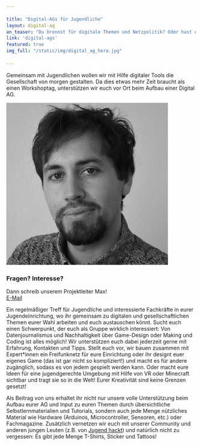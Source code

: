 ```yaml
---

title: "Digital-AGs für Jugendliche"
layout: digital-ag
an_teaser: "Du brennst für digitale Themen und Netzpolitik? Oder hast einfach mal Lust mit Technik zu basteln, in Magazinen zu stöbern und dich mit anderen auszutauschen? Dann bist du in der Digital-AG genau richtig!"
link: 'digital-ags'
featured: true
img_full: "/static/img/digital_ag_hero.jpg"

---
```

<p>
	Gemeinsam mit Jugendlichen wollen wir mit Hilfe digitaler Tools die Gesellschaft von morgen gestalten. Da dies etwas mehr Zeit braucht als einen Workshoptag, unterstützen wir euch vor Ort beim Aufbau einer Digital AG.   
</p>
<div class="content-element infobox-ag right">
	<div class="infobox-inner">
		<div class="teaser-image">
			<img class="img-responsive" src="/img/avatars/max.jpg"/>
		</div>
		<div class="infobox-content">
			<h3 class="infobox-headline">Fragen? Interesse?</h3>
			<p>
				Dann schreib unserem Projektleiter Max!<br>
				<a href="mailto:maximilian.voigt@okfn.de">E-Mail</a> 
			</p>
		</div>
	</div>
</div>
<p>
	Ein regelmäßiger Treff für Jugendliche und interessierte Fachkräfte in eurer Jugendeinrichtung, wo ihr gemeinsam zu digitalen und gesellschaftlichen Themen eurer Wahl arbeiten und euch austauschen könnt. Sucht euch einen Schwerpunkt, der euch als Gruppe wirklich interessiert: Von Datenjournalismus und Nachhaltigkeit über Game-Design oder Making und Coding ist alles möglich! Wir unterstützen euch dabei jederzeit gerne mit Erfahrung, Kontakten und Tipps. Stellt euch vor, wir bauen zusammen mit Expert*innen ein Freifunknetz für eure Einrichtung oder ihr designt euer eigenes Game (das ist gar nicht so kompliziert!) und macht es für andere zugänglich, sodass es von jedem gespielt werden kann. Oder macht eure Ideen für eine jugendgerechte Umgebung mit Hilfe von VR oder Minecraft sichtbar und tragt sie so in die Welt! Eurer Kreativität sind keine Grenzen gesetzt!
</p>
<p>
	Als Beitrag von uns erhaltet ihr nicht nur unsere volle Unterstützung beim Aufbau eurer AG und Input zu euren Themen durch übersichtliche Selbstlernmaterialien und Tutorials, sondern auch jede Menge nützliches Material wie Hardware (Arduinos, Microcontroller, Sensoren, etc.) oder Fachmagazine. Zusätzlich vernetzen wir euch mit unserer Community und anderen jungen Leuten (z.B. von <a  class="highlight-grey" href="https://jugendhackt.org">Jugend hackt</a>) und natürlich nicht zu vergessen: Es gibt jede Menge T-Shirts, Sticker und Tattoos!
</p>


